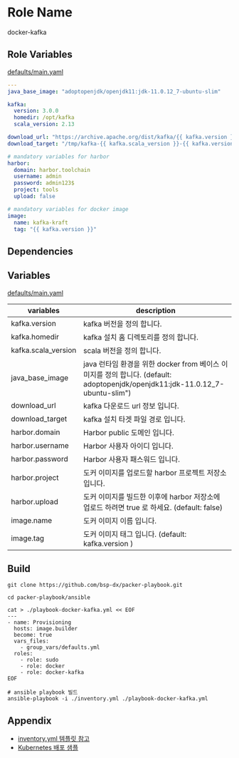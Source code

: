 Role Name
=========

docker-kafka 

Role Variables
--------------

[defaults/main.yaml](./defaults/main.yml)
```yaml
---
java_base_image: "adoptopenjdk/openjdk11:jdk-11.0.12_7-ubuntu-slim"

kafka:
  version: 3.0.0
  homedir: /opt/kafka
  scala_version: 2.13

download_url: "https://archive.apache.org/dist/kafka/{{ kafka.version }}/kafka_{{ kafka.scala_version }}-{{ kafka.version }}.tgz"
download_target: "/tmp/kafka-{{ kafka.scala_version }}-{{ kafka.version }}.tar.gz"

# mandatory variables for harbor
harbor:
  domain: harbor.toolchain
  username: admin
  password: admin123$
  project: tools
  upload: false

# mandatory variables for docker image
image:
  name: kafka-kraft
  tag: "{{ kafka.version }}"
```

Dependencies
------------


Variables
--------------
[defaults/main.yaml](./defaults/main.yml)

| variables             | description   |
| -------               | ------------  |
| kafka.version         | kafka 버전을 정의 합니다. |
| kafka.homedir         | kafka 설치 홈 디렉토리를 정의 합니다.|
| kafka.scala_version   | scala 버전을 정의 합니다. |
| java_base_image       | java 런타임 환경을 위한 docker from 베이스 이미지를 정의 합니다. (default: adoptopenjdk/openjdk11:jdk-11.0.12_7-ubuntu-slim") |
| download_url          | kafka 다운로드 url 정보 입니다. |
| download_target       | kafka 설치 타겟 파일 경로 입니다. |
| harbor.domain         | Harbor public 도메인 입니다. |
| harbor.username       | Harbor 사용자 아이디 입니다. |
| harbor.password       | Harbor 사용자 패스워드 입니다. |
| harbor.project        | 도커 이미지를 업로드할 harbor 프로젝트 저장소 입니다. |
| harbor.upload         | 도커 이미지를 빌드한 이후에 harbor 저장소에 업로드 하려면 true 로 하세요. (default: false) |
| image.name            | 도커 이미지 이름 입니다. |
| image.tag             | 도커 이미지 태그 입니다. (default: kafka.version  ) |


Build
----------------

```shell
git clone https://github.com/bsp-dx/packer-playbook.git

cd packer-playbook/ansible

cat > ./playbook-docker-kafka.yml << EOF
---
- name: Provisioning
  hosts: image.builder
  become: true
  vars_files:
    - group_vars/defaults.yml
  roles:
    - role: sudo
    - role: docker
    - role: docker-kafka
EOF

# ansible playbook 빌드 
ansible-playbook -i ./inventory.yml ./playbook-docker-kafka.yml
```

Appendix
----------------
- [inventory.yml 템플릿 참고](../../../README.md#inventory-example)
- [Kubernetes 배포 샘플](./kafka-sts.md)